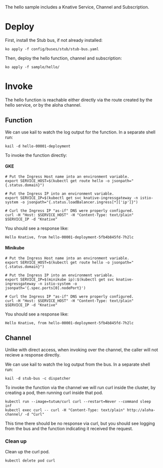The hello sample includes a Knative Service, Channel and Subscription.

# Deploy

First, install the Stub bus, if not already installed:

```
ko apply -f config/buses/stub/stub-bus.yaml
```

Then, deploy the hello function, channel and subscription:

```shell
ko apply -f sample/hello/
```

# Invoke

The hello function is reachable either directly via the route created by the hello service, or by the aloha channel.

## Function

We can use kail to watch the log output for the function. In a separate shell run:

```shell
kail -d hello-00001-deployment
```

To invoke the function directly:

#### GKE

```shell
# Put the Ingress Host name into an environment variable.
export SERVICE_HOST=$(kubectl get route hello -o jsonpath="{.status.domain}")

# Put the Ingress IP into an environment variable.
export SERVICE_IP=$(kubectl get svc knative-ingressgateway -n istio-system -o jsonpath="{.status.loadBalancer.ingress[*]['ip']}")

# Curl the Ingress IP "as-if" DNS were properly configured.
curl -H "Host: $SERVICE_HOST" -H "Content-Type: text/plain" $SERVICE_IP -d "Knative"
```

You should see a response like:

```shell
Hello Knative, from hello-00001-deployment-5fb4b845fd-7h2lc
```

#### Minikube

```shell
# Put the Ingress Host name into an environment variable.
export SERVICE_HOST=$(kubectl get route hello -o jsonpath="{.status.domain}")

# Put the Ingress IP into an environment variable.
export SERVICE_IP=$(minikube ip):$(kubectl get svc knative-ingressgateway -n istio-system -o jsonpath='{.spec.ports[0].nodePort}')

# Curl the Ingress IP "as-if" DNS were properly configured.
curl -H "Host: $SERVICE_HOST" -H "Content-Type: text/plain" $SERVICE_IP -d "Knative"
```

You should see a response like:

```shell
Hello Knative, from hello-00001-deployment-5fb4b845fd-7h2lc
```


## Channel

Unlike with direct access, when invoking over the channel, the caller will not recieve a response directly.

We can use kail to watch the log output from the bus. In a separate shell run:

```shell
kail -d stub-bus -c dispatcher
```

To invoke the function via the channel we will run curl inside the cluster, by
creating a pod, then running curl inside that pod.

```shell
kubectl run --image=tutum/curl curl --restart=Never --command sleep inf
kubectl exec curl -- curl -H "Content-Type: text/plain" http://aloha-channel/ -d "Curl"
```

This time there should be no response via curl, but you should see logging from
the bus and the function indicating it received the request.

### Clean up

Clean up the curl pod.

```shell
kubectl delete pod curl
```


